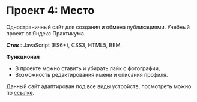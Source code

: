 # Проект 4: Место

Одностраничный сайт для создания и обмена публикациями. Учебный проект от Яндекс Практикума.

***Стек*** : JavaScript (ES6+), CSS3, HTML5, BEM.

**Функционал**

* В проекте можно ставить и убирать лайк с фотографии,
* Возможность редактирования имени и описания профиля.


 Данный сайт адаптирован под все виды устройств, посмотреть можно по [ссылке]( https://nastyaa-l.github.io/mesto/index.html).

